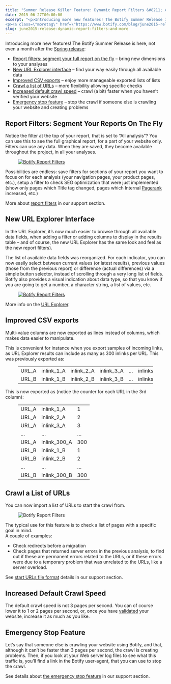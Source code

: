 ```yaml
---
title: "Summer Release Killer Feature: Dynamic Report Filters &#8211; And More"
date: 2015-06-27T00:00:00
excerpt: "<p>Introducing more new features! The Botify Summer Release is here, not even a month after the Spring release: Report filters: segment your full report on the fly &#8211; bring new dimensions to your analyses New URL Explorer interface &#8211; find your way easily through all available data Improved CSV exports &#8211; enjoy more manageable exported&hellip; </p>
<p><a class=\"moretag\" href=\"https://www.botify.com/blog/june2015-release-dynamic-report-filters-and-more\">Read the full article</a></p>"
slug: june2015-release-dynamic-report-filters-and-more
---
```



<p>Introducing more new features! The Botify Summer Release is here, not even a month after the <a href="https://www.botify.com/blog/botify-analytics-2015-spring-release" target="_blank" rel="noreferrer noopener">Spring release</a>:</p>



<ul><li><a href="#report-filters">Report filters: segment your full report on the fly</a> &#8211; bring new dimensions to your analyses</li><li><a href="#URL-explorer">New URL Explorer interface</a> &#8211; find your way easily through all available data</li><li><a href="#csv-exports">Improved CSV exports</a> &#8211; enjoy more manageable exported lists of lists</li><li><a href="#list-crawl">Crawl a list of URLs</a> &#8211; more flexibility allowing specific checks</li><li><a href="#default-speed">Increased default crawl speed</a> &#8211; crawl (a bit) faster when you haven&#8217;t verified your website</li><li><a href="#emergengy-stop">Emergency stop feature</a> &#8211; stop the crawl if someone else is crawling your website and creating problems</li></ul>



<h2 class="wp-block-heading" id="report-filters">Report Filters: Segment Your Reports On The Fly</h2>



<p>Notice the filter at the top of your report, that is set to &#8220;All analysis&#8221;? You can use this to see the full graphical report, for a part of your website only.<br>Filters can use any data. When they are saved, they become available throughout the project, in all your analyses.</p>



<figure class="wp-block-image"><a href="https://gm01botify.wpengine.com/wp-content/uploads/2020/01/20150626_100356_report_filters_animated.gif" target="_blank" rel="noreferrer noopener"><img decoding="async" src="https://gm01botify.wpengine.com/wp-content/uploads/2020/01/20150626_100356_report_filters_animated.gif" alt="Botify Report Filters"/></a></figure>



<p>Possibilities are endless: save filters for sections of your report you want to focus on for each analysis (your navigation pages, your product pages, etc.), setup a filter to check SEO optimization that were just implemented (show only pages which Title tag changed, pages which Internal <a href="https://www.botify.com/learn/basics/pagerank" data-internallinksmanager029f6b8e52c="8" title="page rank" target="_blank" rel="noopener">Pagerank</a> increased, etc.)</p>



<p>More about <a href="https://support.botify.com/hc/en-us/articles/360013335399#what-are-report-filters">report filters</a> in our support section.</p>



<h2 class="wp-block-heading" id="URL-explorer">New URL Explorer Interface</h2>



<p>In the URL Explorer, it&#8217;s now much easier to browse through all available data fields, when adding a filter or adding columns to display in the results table &#8211; and of course, the new URL Explorer has the same look and feel as the new report filters).</p>



<p>The list of available data fields was reorganized. For each indicator, you can now easily select between current values (or latest results), previous values (those from the previous report) or difference (actual differences) via a simple button selector, instead of scrolling through a very long list of fields. Botify also provides a visual indication about data type, so that you know if you are going to get a number, a character string, a list of values, etc.</p>



<figure class="wp-block-image"><a href="https://gm01botify.wpengine.com/wp-content/uploads/2020/01/20150629_042422_URL-Explorer_column_fields_type_to_select.png" target="_blank" rel="noreferrer noopener"><img decoding="async" src="https://gm01botify.wpengine.com/wp-content/uploads/2020/01/20150629_042422_URL-Explorer_column_fields_type_to_select.png" alt="Botify Report Filters"/></a></figure>



<p>More info on the <a href="https://support.botify.com/hc/en-us/articles/360013280340" target="_blank" rel="noreferrer noopener">URL Explorer</a>.</p>



<h2 class="wp-block-heading" id="csv-exports">Improved CSV exports</h2>



<p>Multi-value columns are now exported as lines instead of columns, which makes data easier to manipulate.</p>



<p>This is convenient for instance when you export samples of incoming links, as URL Explorer results can include as many as 300 inlinks per URL. This was previously exported as:</p>



<figure class="wp-block-table"><table><tbody><tr><td>URL_A</td><td>inlink_1_A</td><td>inlink_2_A</td><td>inlink_3_A</td><td>&#8230;</td><td>inlinks_300_A</td></tr><tr><td>URL_B</td><td>inlink_1_B</td><td>inlink_2_B</td><td>inlink_3_B</td><td>&#8230;</td><td>inlinks_300_B</td></tr></tbody></table></figure>



<p>This is now exported as (notice the counter for each URL in the 3rd column):</p>



<figure class="wp-block-table"><table><tbody><tr><td>URL_A</td><td>inlink_1_A</td><td>1</td></tr><tr><td>URL_A</td><td>inlink_2_A</td><td>2</td></tr><tr><td>URL_A</td><td>inlink_3_A</td><td>3</td></tr><tr><td>&#8230;</td><td>&#8230;</td><td>&#8230;</td></tr><tr><td>URL_A</td><td>inlink_300_A</td><td>300</td></tr><tr><td>URL_B</td><td>inlink_1_B</td><td>1</td></tr><tr><td>URL_B</td><td>inlink_2_B</td><td>2</td></tr><tr><td>&#8230;</td><td>&#8230;</td><td>&#8230;</td></tr><tr><td>URL_B</td><td>inlink_300_B</td><td>300</td></tr></tbody></table></figure>



<h2 class="wp-block-heading" id="list-crawl">Crawl a List of URLs</h2>



<p>You can now import a list of URLs to start the crawl from.</p>



<figure class="wp-block-image"><img decoding="async" src="https://gm01botify.wpengine.com/wp-content/uploads/2020/01/20150626_105041_start-URLs-file-setting.png" alt="Botify Report Filters"/></figure>



<p>The typical use for this feature is to check a list of pages with a specific goal in mind.<br>A couple of examples:</p>



<ul><li>Check redirects before a migration</li><li>Check pages that returned server errors in the previous analysis, to find out if these are permanent errors related to the URLs, or if these errors were due to a temporary problem that was unrelated to the URLs, like a server overload.</li></ul>



<p>See <a href="https://support.botify.com/hc/en-us/articles/360013278920#whats-the-format-and-content-of-a-start-urls-file" target="_blank" rel="noreferrer noopener">start URLs file format</a> details in our support section.</p>



<h2 class="wp-block-heading" id="default-speed">Increased Default Crawl Speed</h2>



<p>The default crawl speed is not 3 pages per second. You can of course lower it to 1 or 2 pages per second, or, once you have <a href="https://support.botify.com/hc/en-us/articles/360013341079" target="_blank" rel="noreferrer noopener">validated</a> your website, increase it as much as you like.</p>



<h2 class="wp-block-heading" id="emergency-stop">Emergency Stop Feature</h2>



<p>Let&#8217;s say that someone else is crawling your website using Botify, and that, although it can&#8217;t be faster than 3 pages per second, the crawl is creating problems. Then, if you look at your Web server log files to see what this traffic is, you&#8217;ll find a link in the Botify user-agent, that you can use to stop the crawl.</p>



<p>See details about <a href="https://support.botify.com/hc/en-us/articles/360013341079#can-the-website-owner-stop-my-crawl" target="_blank" rel="noreferrer noopener">the emergency stop feature</a> in our support section.</p>
